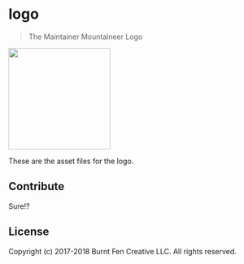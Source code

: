 # logo

> The Maintainer Mountaineer Logo

<img src="mntnr.png" style="width:200px;" />

These are the asset files for the logo.

## Contribute

Sure!?

## License

Copyright (c) 2017-2018 Burnt Fen Creative LLC. All rights reserved.
 
